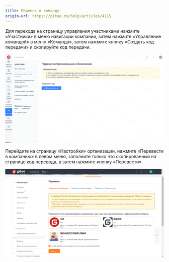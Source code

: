 ```yaml
---
title: Перенос в команду
origin-url: https://gitee.ru/help/articles/4215
---
```


Для перехода на страницу управления участниками нажмите «Участники» в меню навигации компании, затем нажмите «Управление командой» в меню «Команда», затем нажмите кнопку «Создать код передачи» и скопируйте код передачи.

![Описание изображения](assets/image422.png)

Перейдите на страницу «Настройки» организации, нажмите «Перевести в компанию» в левом меню, заполните только что скопированный на странице код перевода, а затем нажмите кнопку «Перевести».

![Описание изображения](assets/image423.png)